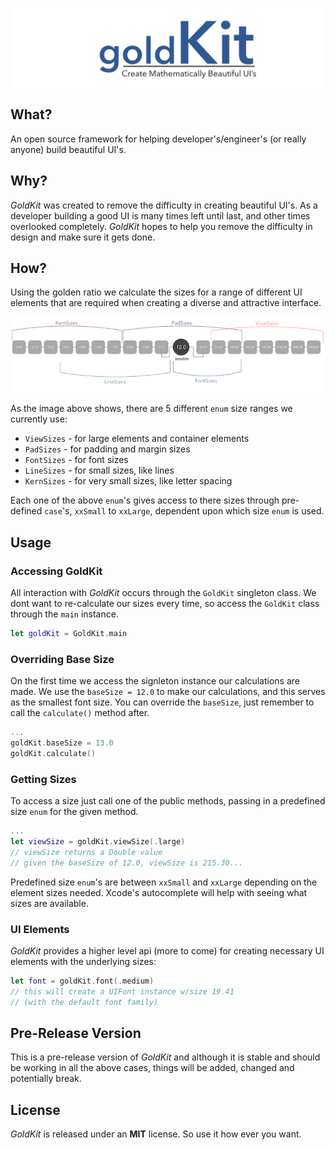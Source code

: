 ![GoldKit](images/goldKit-banner.png)

## What?
An open source framework for helping developer's/engineer's (or really anyone) build beautiful UI's.

## Why?
*GoldKit* was created to remove the difficulty in creating beautiful UI's.  As a developer building a good UI is many times left until last, and other times overlooked completely.  *GoldKit* hopes to help you remove the difficulty in design and make sure it gets done.

## How?
Using the golden ratio we calculate the sizes for a range of different UI elements that are required when creating a diverse and attractive interface.

![Layout of GoldKit sizes](images/goldKit-sizes-2.png)

As the image above shows, there are 5 different ``enum`` size ranges we currently use:

* ``ViewSizes`` - for large elements and container elements
* ``PadSizes`` - for padding and margin sizes
* ``FontSizes`` - for font sizes 
* ``LineSizes`` - for small sizes, like lines
* ``KernSizes`` - for very small sizes, like letter spacing

Each one of the above ``enum``'s gives access to there sizes through pre-defined ``case``'s, ``xxSmall`` to ``xxLarge``, dependent upon which size ``enum`` is used.

## Usage

### Accessing GoldKit
All interaction with *GoldKit* occurs through the ``GoldKit`` singleton class.  We dont want to re-calculate our sizes every time, so access the ``GoldKit`` class through the ``main`` instance.

```swift
let goldKit = GoldKit.main
```

### Overriding Base Size
On the first time we access the signleton instance our calculations are made.  We use the ``baseSize = 12.0`` to make our calculations, and this serves as the smallest font size.  You can override the ``baseSize``, just remember to call the ``calculate()`` method after.

```swift
...
goldKit.baseSize = 13.0
goldKit.calculate()
```

### Getting Sizes
To access a size just call one of the public methods, passing in a predefined size ``enum`` for the given method.

```swift
...
let viewSize = goldKit.viewSize(.large)
// viewSize returns a Double value
// given the baseSize of 12.0, viewSize is 215.30...
```
Predefined size ``enum``'s are between ``xxSmall`` and ``xxLarge`` depending on the element sizes needed. Xcode's autocomplete will help with seeing what sizes are available.

### UI Elements

*GoldKit* provides a higher level api (more to come) for creating necessary UI elements with the underlying sizes:

```swift
let font = goldKit.font(.medium)
// this will create a UIFont instance w/size 19.41
// (with the default font family)
```

## Pre-Release Version
This is a pre-release version of *GoldKit* and although it is stable and should be working in all the above cases, things will be added, changed and potentially break.

## License
*GoldKit* is released under an **MIT** license.  So use it how ever you want.
